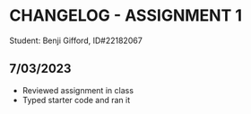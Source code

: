 # CHANGELOG - ASSIGNMENT 1

Student: Benji Gifford, ID#22182067

## 7/03/2023
 - Reviewed assignment in class
 - Typed starter code and ran it
 
